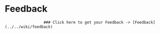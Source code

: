 # Feedback 
                     
                     
                     ### Click here to get your Feedback -> [Feedback](../../wiki/feedback)  